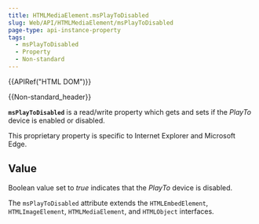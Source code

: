 ```yaml
---
title: HTMLMediaElement.msPlayToDisabled
slug: Web/API/HTMLMediaElement/msPlayToDisabled
page-type: api-instance-property
tags:
  - msPlayToDisabled
  - Property
  - Non-standard
---
```

{{APIRef("HTML DOM")}}

{{Non-standard_header}}

**`msPlayToDisabled`** is a read/write property which gets and
sets if the _PlayTo_ device is enabled or disabled.

This proprietary property is specific to Internet Explorer and Microsoft Edge.

## Value

Boolean value set to _true_ indicates that the _PlayTo_ device is
disabled.

The `msPlayToDisabled` attribute extends the `HTMLEmbedElement`,
`HTMLImageElement`, `HTMLMediaElement`, and
`HTMLObject` interfaces.
